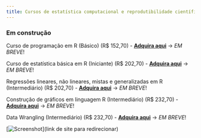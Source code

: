 ```yaml
---
title: Cursos de estatística computacional e reprodutibilidade científica com linguagem R
---
```

### Em construção

 Curso de programação em R (Básico) (R$ 152,70) - [**Adquira aqui**](https://go.kiwify.com.br/mo5GEX9) -> *EM BREVE*!
 
 Curso de estatística básica em R (Iniciante) (R$ 202,70) - [**Adquira aqui**](https://go.kiwify.com.br/7u3bnr3) -> *EM BREVE*!
 
 Regressões lineares, não lineares, mistas e generalizadas em R (Intermediário) (R$ 202,70) - [**Adquira aqui**](https://go.kiwify.com.br/pZEEG4Q) -> *EM BREVE*!
 
 Construção de gráficos em linguagem R (Intermediário) (R$ 232,70) - [**Adquira aqui**](https://go.kiwify.com.br/usC1jDm) -> *EM BREVE*!
 
 Data Wrangling (Intermediário) (R$ 232,70) - [**Adquira aqui**](https://go.kiwify.com.br/oIViGzI) -> *EM BREVE*!
 
 [![Screenshot](...)](link de site para redirecionar)


